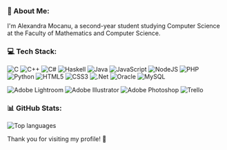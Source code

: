 ### 💫 About Me:

I'm Alexandra Mocanu, a second-year student studying Computer Science at the Faculty of Mathematics and Computer Science.<br/>

### 💻 Tech Stack:
![C](https://img.shields.io/badge/c-%2300599C.svg?style=for-the-badge&logo=c&logoColor=white) ![C++](https://img.shields.io/badge/c++-%2300599C.svg?style=for-the-badge&logo=c%2B%2B&logoColor=white) ![C#](https://img.shields.io/badge/c%23-%23239120.svg?style=for-the-badge&logo=csharp&logoColor=white) ![Haskell](https://img.shields.io/badge/Haskell-5e5086?style=for-the-badge&logo=haskell&logoColor=white) ![Java](https://img.shields.io/badge/java-%23ED8B00.svg?style=for-the-badge&logo=openjdk&logoColor=white) ![JavaScript](https://img.shields.io/badge/javascript-%23323330.svg?style=for-the-badge&logo=javascript&logoColor=%23F7DF1E) ![NodeJS](https://img.shields.io/badge/node.js-6DA55F?style=for-the-badge&logo=node.js&logoColor=white) ![PHP](https://img.shields.io/badge/php-%23777BB4.svg?style=for-the-badge&logo=php&logoColor=white) ![Python](https://img.shields.io/badge/python-3670A0?style=for-the-badge&logo=python&logoColor=ffdd54) ![HTML5](https://img.shields.io/badge/html5-%23E34F26.svg?style=for-the-badge&logo=html5&logoColor=white) ![CSS3](https://img.shields.io/badge/css3-%231572B6.svg?style=for-the-badge&logo=css3&logoColor=white) ![.Net](https://img.shields.io/badge/.NET-5C2D91?style=for-the-badge&logo=.net&logoColor=white) ![Oracle](https://img.shields.io/badge/Oracle-F80000?style=for-the-badge&logo=oracle&logoColor=white) ![MySQL](https://img.shields.io/badge/mysql-%2300000f.svg?style=for-the-badge&logo=mysql&logoColor=white)

![Adobe Lightroom](https://img.shields.io/badge/Adobe%20Lightroom-31A8FF.svg?style=for-the-badge&logo=Adobe%20Lightroom&logoColor=white) ![Adobe Illustrator](https://img.shields.io/badge/adobe%20illustrator-%23FF9A00.svg?style=for-the-badge&logo=adobe%20illustrator&logoColor=white) ![Adobe Photoshop](https://img.shields.io/badge/adobe%20photoshop-%2331A8FF.svg?style=for-the-badge&logo=adobe%20photoshop&logoColor=white) ![Trello](https://img.shields.io/badge/Trello-%23026AA7.svg?style=for-the-badge&logo=Trello&logoColor=white)


### 📊 GitHub Stats:
<!--![Alexandra's GitHub stats](https://github-readme-stats.vercel.app/api?username=alexandramocanu1&theme=radical&hide_border=false&include_all_commits=false&count_private=false)
<br/>

![Alexandra's GitHub streak](https://github-readme-streak-stats.herokuapp.com/?user=alexandramocanu1&theme=radical&hide_border=false)
<br/>  -->

![Top languages](https://github-readme-stats.vercel.app/api/top-langs/?username=alexandramocanu1&theme=radical&hide_border=false&include_all_commits=false&count_private=false&layout=compact)


<!--### 🎓 **Education:** 
I completed my high school education at Cantemir Voda National College.<br/>

### 💻 **Projects:**
You'll find a collection of my projects here on GitHub. They represent my efforts and learnings during my time at university.<br/>

### 🥋 **Karate:** 
Outside of academics, I've been practicing karate for over 10 years and currently hold a brown belt.<br/>

### 🤝 **Volunteering:**
Additionally, I'm actively involved as a volunteer at ASMI (Asociatia Studentilor de la Facultatea de Matematica si Informatica Bucuresti).<br/>
-->

Thank you for visiting my profile! 🚀

